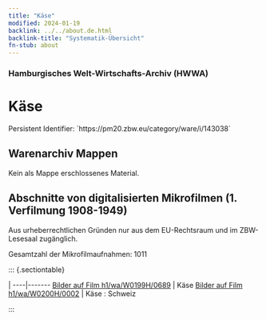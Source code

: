 ```yaml
---
title: "Käse"
modified: 2024-01-19
backlink: ../../about.de.html
backlink-title: "Systematik-Übersicht"
fn-stub: about
---
```


### Hamburgisches Welt-Wirtschafts-Archiv (HWWA)

# Käse

<div class="hint">Persistent Identifier: `https://pm20.zbw.eu/category/ware/i/143038`</div>







## Warenarchiv Mappen





Kein als Mappe erschlossenes Material.



<a id="filmsections" />

## Abschnitte von digitalisierten Mikrofilmen (1. Verfilmung 1908-1949)

<p>Aus urheberrechtlichen Gründen nur aus dem EU-Rechtsraum und im ZBW-Lesesaal zugänglich.</p>


<p>Gesamtzahl der Mikrofilmaufnahmen: 1011</p>





::: {.sectiontable}

 | 
----|-------
<a class="btn" href="https://pm20.zbw.eu/film/h1/wa/W0199H/0689" rel="nofollow">Bilder auf Film h1/wa/W0199H/0689</a> | Käse
<a class="btn" href="https://pm20.zbw.eu/film/h1/wa/W0200H/0002" rel="nofollow">Bilder auf Film h1/wa/W0200H/0002</a> | Käse : Schweiz


:::
















